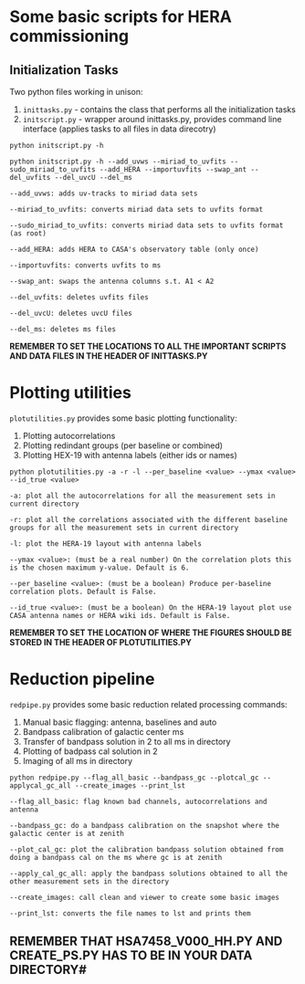 # Some basic scripts for HERA commissioning

## Initialization Tasks

Two python files working in unison:

1. `inittasks.py` - contains the class that performs all the initialization tasks
2. `initscript.py` - wrapper around inittasks.py, provides command line interface (applies tasks to all files in data direcotry)

`python initscript.py -h`

`python initscript.py -h --add_uvws --miriad_to_uvfits --sudo_miriad_to_uvfits --add_HERA --importuvfits --swap_ant --del_uvfits --del_uvcU --del_ms`

`--add_uvws: adds uv-tracks to miriad data sets`

`--miriad_to_uvfits: converts miriad data sets to uvfits format`

`--sudo_miriad_to_uvfits: converts miriad data sets to uvfits format (as root)`

`--add_HERA: adds HERA to CASA's observatory table (only once)`

`--importuvfits: converts uvfits to ms`

`--swap_ant: swaps the antenna columns s.t. A1 < A2`

`--del_uvfits: deletes uvfits files`

`--del_uvcU: deletes uvcU files`

`--del_ms: deletes ms files`

**REMEMBER TO SET THE LOCATIONS TO ALL THE IMPORTANT SCRIPTS AND DATA FILES IN THE HEADER OF INITTASKS.PY**

# Plotting utilities

`plotutilities.py` provides some basic plotting functionality:

1. Plotting autocorrelations
2. Plotting redindant groups (per baseline or combined)
3. Plotting HEX-19 with antenna labels (either ids or names)

`python plotutilities.py -a -r -l --per_baseline <value> --ymax <value> --id_true <value>`

`-a: plot all the autocorrelations for all the measurement sets in current directory`

`-r: plot all the correlations associated with the different baseline groups for all the measurement sets in current directory`

`-l: plot the HERA-19 layout with antenna labels`

`--ymax <value>: (must be a real number) On the correlation plots this is the chosen maximum y-value. Default is 6.`

`--per_baseline <value>: (must be a boolean) Produce per-baseline correlation plots. Default is False.`

`--id_true <value>: (must be a boolean) On the HERA-19 layout plot use CASA antenna names or HERA wiki ids. Default is False.`

**REMEMBER TO SET THE LOCATION OF WHERE THE FIGURES SHOULD BE STORED IN THE HEADER OF PLOTUTILITIES.PY**

# Reduction pipeline

`redpipe.py` provides some basic reduction related processing commands:

1. Manual basic flagging: antenna, baselines and auto
2. Bandpass calibration of galactic center ms
3. Transfer of bandpass solution in 2 to all ms in directory
4. Plotting of badpass cal solution in 2
5. Imaging of all ms in directory

`python redpipe.py --flag_all_basic --bandpass_gc --plotcal_gc --applycal_gc_all --create_images --print_lst`

`--flag_all_basic: flag known bad channels, autocorrelations and antenna`

`--bandpass_gc: do a bandpass calibration on the snapshot where the galactic center is at zenith`

`--plot_cal_gc: plot the calibration bandpass solution obtained from doing a bandpass cal on the ms where gc is at zenith`

`--apply_cal_gc_all: apply the bandpass solutions obtained to all the other measurement sets in the directory`

`--create_images: call clean and viewer to create some basic images`

`--print_lst: converts the file names to lst and prints them`

## REMEMBER THAT HSA7458_V000_HH.PY AND CREATE_PS.PY HAS TO BE IN YOUR DATA DIRECTORY#
